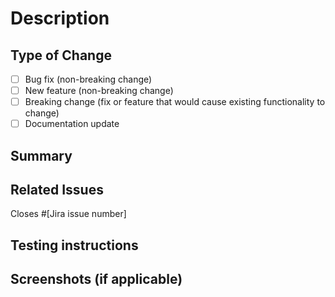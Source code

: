 # Description
<!-- Explain the change done in one-sentence -->

## Type of Change

- [ ] Bug fix (non-breaking change)
- [ ] New feature (non-breaking change)
- [ ] Breaking change (fix or feature that would cause existing functionality to change)
- [ ] Documentation update

## Summary
<!-- Provide a concise summary of the changes and the purpose of this pull request. -->

## Related Issues

Closes #[Jira issue number]

## Testing instructions
<!-- Instructions on how to test the changes made in the pull 
request, helping reviewers validate the code. -->

## Screenshots (if applicable)
<!-- Add screenshots here to demonstrate the UI changes. -->